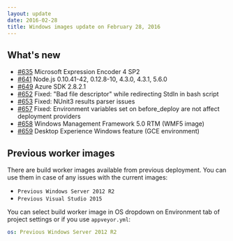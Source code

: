 ```yaml
---
layout: update
date: 2016-02-28
title: Windows images update on February 28, 2016
---
```


## What's new

* [#635](https://github.com/appveyor/ci/issues/635) Microsoft Expression Encoder 4 SP2
* [#641](https://github.com/appveyor/ci/issues/641) Node.js 0.10.41-42, 0.12.8-10, 4.3.0, 4.3.1, 5.6.0
* [#649](https://github.com/appveyor/ci/issues/649) Azure SDK 2.8.2.1
* [#652](https://github.com/appveyor/ci/issues/652) Fixed: "Bad file descriptor" while redirecting StdIn in bash script
* [#653](https://github.com/appveyor/ci/issues/653) Fixed: NUnit3 results parser issues
* [#657](https://github.com/appveyor/ci/issues/657) Fixed: Environment variables set on before_deploy are not affect deployment providers
* [#658](https://github.com/appveyor/ci/issues/658) Windows Management Framework 5.0 RTM (WMF5 image)
* [#659](https://github.com/appveyor/ci/issues/659) Desktop Experience Windows feature (GCE environment)

## Previous worker images

There are build worker images available from previous deployment. You can use them in case of any issues with the current images:

* `Previous Windows Server 2012 R2`
* `Previous Visual Studio 2015`

You can select build worker image in OS dropdown on Environment tab of project settings or if you use `appveyor.yml`:

```yaml
os: Previous Windows Server 2012 R2
```
